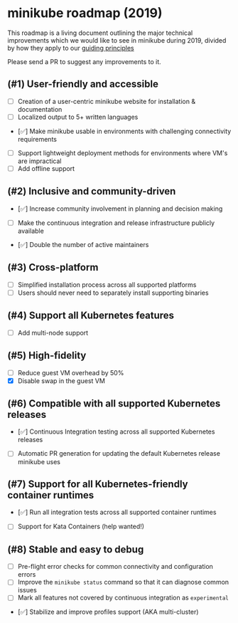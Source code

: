 # minikube roadmap (2019)

This roadmap is a living document outlining the major technical improvements which we would like to see in minikube during 2019, divided by how they apply to our [guiding principles](principles.md)

Please send a PR to suggest any improvements to it.

## (#1) User-friendly and accessible

- [ ] Creation of a user-centric minikube website for installation & documentation
- [ ] Localized output to 5+ written languages
- [✅] Make minikube usable in environments with challenging connectivity requirements
- [ ] Support lightweight deployment methods for environments where VM's are impractical
- [ ] Add offline support

## (#2) Inclusive and community-driven

- [✅] Increase community involvement in planning and decision making
- [ ] Make the continuous integration and release infrastructure publicly available
- [✅] Double the number of active maintainers

## (#3) Cross-platform

- [ ] Simplified installation process across all supported platforms
- [ ] Users should never need to separately install supporting binaries

## (#4) Support all Kubernetes features

- [ ] Add multi-node support

## (#5) High-fidelity

- [ ] Reduce guest VM overhead by 50%
- [x] Disable swap in the guest VM

## (#6) Compatible with all supported Kubernetes releases

- [✅] Continuous Integration testing across all supported Kubernetes releases
- [ ] Automatic PR generation for updating the default Kubernetes release minikube uses

## (#7) Support for all Kubernetes-friendly container runtimes

- [✅] Run all integration tests across all supported container runtimes
- [ ] Support for Kata Containers (help wanted!)

## (#8) Stable and easy to debug

- [ ] Pre-flight error checks for common connectivity and configuration errors
- [ ] Improve the `minikube status` command so that it can diagnose common issues
- [ ] Mark all features not covered by continuous integration as `experimental`
- [✅] Stabilize and improve profiles support (AKA multi-cluster)

